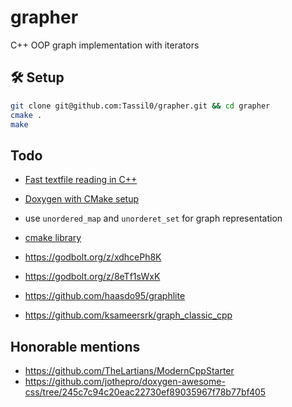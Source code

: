 # grapher

C++ OOP graph implementation with iterators

## 🛠️ Setup

```bash
git clone git@github.com:Tassil0/grapher.git && cd grapher
cmake .
make
```
## Todo

- [Fast textfile reading in C++](https://stackoverflow.com/questions/17925051/fast-textfile-reading-in-c)
- [Doxygen with CMake setup](https://vicrucann.github.io/tutorials/quick-cmake-doxygen/)
- use `unordered_map` and `unorderet_set` for graph representation
- [cmake library](https://decovar.dev/blog/2021/03/08/cmake-cpp-library/)
- https://godbolt.org/z/xdhcePh8K
- https://godbolt.org/z/8eTf1sWxK

- https://github.com/haasdo95/graphlite
- https://github.com/ksameersrk/graph_classic_cpp


## Honorable mentions

- https://github.com/TheLartians/ModernCppStarter
- https://github.com/jothepro/doxygen-awesome-css/tree/245c7c94c20eac22730ef89035967f78b77bf405